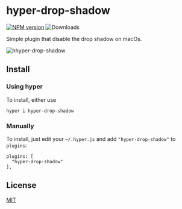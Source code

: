 # hyper-drop-shadow

[![NPM version](https://badge.fury.io/js/hyper-drop-shadow.svg)](https://www.npmjs.com/package/hyper-drop-shadow)
![Downloads](https://img.shields.io/npm/dm/hyper-drop-shadow.svg?style=flat)

Simple plugin that disable the drop shadow on macOs.

![hhyper-drop-shadow](https://user-images.githubusercontent.com/13620579/39968964-ab492f34-56d5-11e8-8a5f-bde1e4225230.gif)

## Install

### Using hyper

To install, either use
```
hyper i hyper-drop-shadow
```

### Manually

To install, just edit your `~/.hyper.js` and add `"hyper-drop-shadow"` to `plugins`:
```
plugins: [
  "hyper-drop-shadow"
],
```

## License

[MIT](LICENSE)
